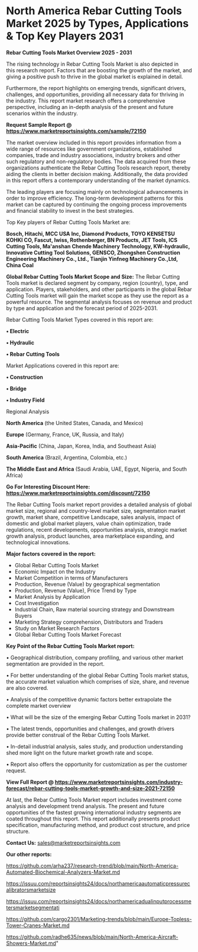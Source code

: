 # North America Rebar Cutting Tools Market 2025 by Types, Applications & Top Key Players 2031

<Strong> Rebar Cutting Tools Market Overview 2025 - 2031</strong>

The rising technology in Rebar Cutting Tools Market is also depicted in this research report. Factors that are boosting the growth of the market, and giving a positive push to thrive in the global market is explained in detail.

Furthermore, the report highlights on emerging trends, significant drivers, challenges, and opportunities, providing all necessary data for thriving in the industry. This report market research offers a comprehensive perspective, including an in-depth analysis of the present and future scenarios within the industry.

<strong>Request Sample Report @ <a href=https://www.marketreportsinsights.com/sample/72150>https://www.marketreportsinsights.com/sample/72150</a></strong>

The market overview included in this report provides information from a wide range of resources like government organizations, established companies, trade and industry associations, industry brokers and other such regulatory and non-regulatory bodies. The data acquired from these organizations authenticate the Rebar Cutting Tools research report, thereby aiding the clients in better decision making. Additionally, the data provided in this report offers a contemporary understanding of the market dynamics.

The leading players are focusing mainly on technological advancements in order to improve efficiency. The long-term development patterns for this market can be captured by continuing the ongoing process improvements and financial stability to invest in the best strategies.

Top Key players of Rebar Cutting Tools Market are:

<strong>Bosch, Hitachi, MCC USA Inc, Diamond Products, TOYO KENSETSU KOHKI CO, Fascut, Iwiss, Rothenberger, BN Products, JET Tools, ICS Cutting Tools, Ma&#39;anshan Chende Machinery Technology, KW-hydraulic, Innovative Cutting Tool Solutions, GENSCO, Zhongshen Construction Engineering Machinery Co., Ltd., Tianjin Yinfneg Machinery Co.,Ltd, China Coal</strong>

<strong><b>Global Rebar Cutting Tools Market Scope and Size:</b></strong>
The Rebar Cutting Tools market is declared segment by company, region (country), type, and application. Players, stakeholders, and other participants in the global Rebar Cutting Tools market will gain the market scope as they use the report as a powerful resource. The segmental analysis focuses on revenue and product by type and application and the forecast period of 2025-2031.

Rebar Cutting Tools Market Types covered in this report are:

<strong>• Electric

• Hydraulic

• Rebar Cutting Tools</strong>

Market Applications covered in this report are:

<strong>• Construction

• Bridge

• Industry Field</strong> 

Regional Analysis

<strong>North America</strong> (the United States, Canada, and Mexico)

<strong>Europe</strong> (Germany, France, UK, Russia, and Italy)

<strong>Asia-Pacific</strong> (China, Japan, Korea, India, and Southeast Asia)

<strong>South America</strong> (Brazil, Argentina, Colombia, etc.)

<strong>The Middle East and Africa</strong> (Saudi Arabia, UAE, Egypt, Nigeria, and South Africa)

<strong>Go For Interesting Discount Here: <a href=https://www.marketreportsinsights.com/discount/72150>https://www.marketreportsinsights.com/discount/72150</a></strong>

The Rebar Cutting Tools market report provides a detailed analysis of global market size, regional and country-level market size, segmentation market growth, market share, competitive Landscape, sales analysis, impact of domestic and global market players, value chain optimization, trade regulations, recent developments, opportunities analysis, strategic market growth analysis, product launches, area marketplace expanding, and technological innovations.

<strong><b>Major factors covered in the report:</b></strong>
<ul>
  <li>Global Rebar Cutting Tools Market </li>
  <li>Economic Impact on the Industry</li>
  <li>Market Competition in terms of Manufacturers</li>
  <li>Production, Revenue (Value) by geographical segmentation</li>
  <li>Production, Revenue (Value), Price Trend by Type</li>
  <li>Market Analysis by Application</li>
  <li>Cost Investigation</li>
  <li>Industrial Chain, Raw material sourcing strategy and Downstream Buyers</li>
  <li>Marketing Strategy comprehension, Distributors and Traders</li>
  <li>Study on Market Research Factors</li>
  <li>Global Rebar Cutting Tools Market Forecast</li>
</ul>

<strong><b>Key Point of the Rebar Cutting Tools Market report:</b></strong>

• Geographical distribution, company profiling, and various other market segmentation are provided in the report.

• For better understanding of the global Rebar Cutting Tools market status, the accurate market valuation which comprises of size, share, and revenue are also covered.

• Analysis of the competitive dynamic factors better extrapolate the complete market overview

• What will be the size of the emerging Rebar Cutting Tools market in 2031?

• The latest trends, opportunities and challenges, and growth drivers provide better construal of the Rebar Cutting Tools Market.

• In-detail industrial analysis, sales study, and production understanding shed more light on the future market growth rate and scope.

• Report also offers the opportunity for customization as per the customer request.

<strong><b>View Full Report @ <a href=https://www.marketreportsinsights.com/industry-forecast/rebar-cutting-tools-market-growth-and-size-2021-72150>https://www.marketreportsinsights.com/industry-forecast/rebar-cutting-tools-market-growth-and-size-2021-72150</a></b></strong>


At last, the Rebar Cutting Tools Market report includes investment come analysis and development trend analysis. The present and future opportunities of the fastest growing international industry segments are coated throughout this report. This report additionally presents product specification, manufacturing method, and product cost structure, and price structure.

<strong>Contact Us:</strong>
sales@marketreportsinsights.com

<strong>Our other reports:</strong>

<a href=https://github.com/arha237/research-trend/blob/main/North-America-Automated-Biochemical-Analyzers-Market.md>https://github.com/arha237/research-trend/blob/main/North-America-Automated-Biochemical-Analyzers-Market.md</a>

<a href=https://issuu.com/reportsinsights24/docs/northamericaautomaticpressurecalibratorsmarketsize>https://issuu.com/reportsinsights24/docs/northamericaautomaticpressurecalibratorsmarketsize</a>

<a href=https://issuu.com/reportsinsights24/docs/northamericadualinputprocessmetersmarketsegmentati>https://issuu.com/reportsinsights24/docs/northamericadualinputprocessmetersmarketsegmentati</a>

<a href=https://github.com/cargo2301/Marketing-trends/blob/main/Europe-Topless-Tower-Cranes-Market.md>https://github.com/cargo2301/Marketing-trends/blob/main/Europe-Topless-Tower-Cranes-Market.md</a>

<a href=https://github.com/radhe635/news/blob/main/North-America-Aircraft-Showers-Market.md>https://github.com/radhe635/news/blob/main/North-America-Aircraft-Showers-Market.md</a>"
